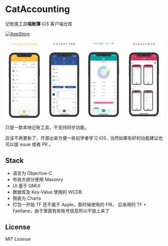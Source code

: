 # CatAccounting

记账类工具**喵账簿** iOS 客户端仓库

[<img src="https://cloud.githubusercontent.com/assets/219689/5575342/963e0ee8-9013-11e4-8091-7ece67d64729.png" width="120" alt="AppStore"/>](https://apps.apple.com/cn/app/id1308678908)

<img src="https://github.com/Rannie/cat-account-ios/blob/master/UXResource/Screen%20Shot%202019-08-01%20at%209.25.41%20AM.png" width="25%"><img src="https://github.com/Rannie/cat-account-ios/blob/master/UXResource/Screen%20Shot%202019-08-01%20at%209.27.13%20AM.png" width="25%"><img src="https://github.com/Rannie/cat-account-ios/blob/master/UXResource/Screen%20Shot%202019-08-01%20at%209.27.26%20AM.png" width="25%"><img src="https://github.com/Rannie/cat-account-ios/blob/master/UXResource/Screen%20Shot%202019-08-01%20at%209.27.35%20AM.png" width="25%"> 

只是一款本地记账工具，不支持同步功能。

应该不再更新了，开源出来方便一些初学者学习 iOS , 当然如果有好的功能建议也可以提 issue   或者 PR 。

## Stack

* 语言为 Objective-C
* 布局大部分使用 Masonry
* UI 基于 QMUI
* 数据库及 Key-Value 使用的 WCDB
* 图表为 Charts
* 打包一开始 TF 还不属于 Apple，那时候使用的 FIR， 后来用的 TF + Fastlane，由于里面有些账号信息所以不放上来了

## License

MIT License


